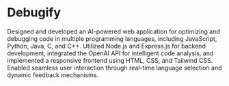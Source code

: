 # Debugify
Designed and developed an AI-powered web application for optimizing and debugging code in multiple programming languages, including JavaScript, Python, Java, C, and C++. Utilized Node.js and Express.js for backend development, integrated the OpenAI API for intelligent code analysis, and implemented a responsive frontend using HTML, CSS, and Tailwind CSS. Enabled seamless user interaction through real-time language selection and dynamic feedback mechanisms.

